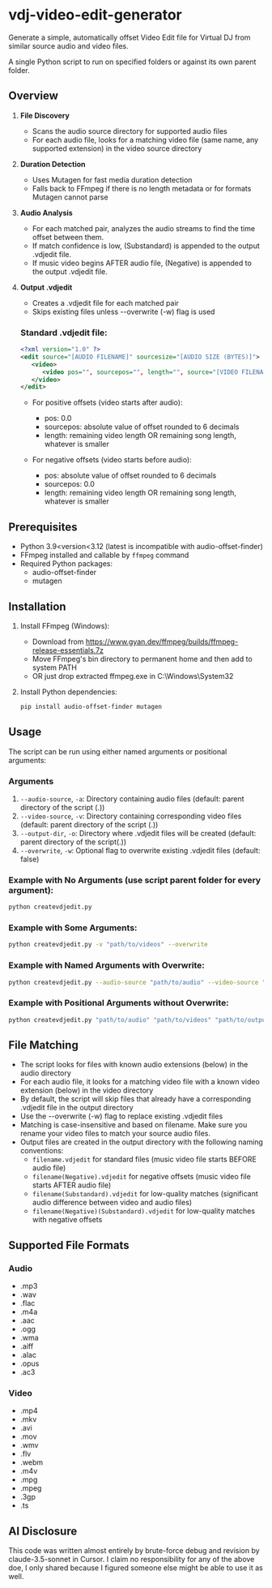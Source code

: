 # vdj-video-edit-generator
Generate a simple, automatically offset Video Edit file for Virtual DJ from similar source audio and video files.

A single Python script to run on specified folders or against its own parent folder.

## Overview

1. **File Discovery**
   - Scans the audio source directory for supported audio files
   - For each audio file, looks for a matching video file (same name, any supported extension) in the video source directory

2. **Duration Detection**
   - Uses Mutagen for fast media duration detection
   - Falls back to FFmpeg if there is no length metadata or for formats Mutagen cannot parse

3. **Audio Analysis**
   - For each matched pair, analyzes the audio streams to find the time offset between them.
   - If match confidence is low, (Substandard) is appended to the output .vdjedit file.
   - If music video begins AFTER audio file, (Negative) is appended to the output .vdjedit file.

4. **Output .vdjedit**
   - Creates a .vdjedit file for each matched pair
   - Skips existing files unless --overwrite (-w) flag is used
   
   ### Standard .vdjedit file:
   ```XML
   <?xml version="1.0" ?>
   <edit source="[AUDIO FILENAME]" sourcesize="[AUDIO SIZE (BYTES)]">
      <video>
         <video pos="", sourcepos="", length="", source="[VIDEO FILENAME]", sourcesize="[VIDEO SIZE (BYTES)]"/>
      </video>
   </edit>
   ```
   - For positive offsets (video starts after audio):
      - pos: 0.0
      - sourcepos: absolute value of offset rounded to 6 decimals
      - length: remaining video length OR remaining song length, whatever is smaller

   - For negative offsets (video starts before audio):
      - pos: absolute value of offset rounded to 6 decimals
      - sourcepos: 0.0
      - length: remaining video length OR remaining song length, whatever is smaller

## Prerequisites

- Python 3.9&lt;version&lt;3.12 (latest is incompatible with audio-offset-finder)
- FFmpeg installed and callable by `ffmpeg` command
- Required Python packages:
    - audio-offset-finder
    - mutagen

## Installation

1. Install FFmpeg (Windows):
   - Download from https://www.gyan.dev/ffmpeg/builds/ffmpeg-release-essentials.7z
   - Move FFmpeg's bin directory to permanent home and then add to system PATH
   - OR just drop extracted ffmpeg.exe in C:\Windows\System32

2. Install Python dependencies:
   ```bash
   pip install audio-offset-finder mutagen
   ```

## Usage

The script can be run using either named arguments or positional arguments:

### Arguments

1. `--audio-source`, `-a`: Directory containing audio files (default: parent directory of the script (.\))
2. `--video-source`, `-v`: Directory containing corresponding video files (default: parent directory of the script (.\))
3. `--output-dir`, `-o`: Directory where .vdjedit files will be created (default: parent directory of the script(.\))
4. `--overwrite`, `-w`: Optional flag to overwrite existing .vdjedit files (default: false)

### Example with No Arguments (use script parent folder for every argument):
```bash
python createvdjedit.py
```

### Example with Some Arguments:
```bash
python createvdjedit.py -v "path/to/videos" --overwrite
```

### Example with Named Arguments with Overwrite:
```bash
python createvdjedit.py --audio-source "path/to/audio" --video-source "path/to/videos" --output-dir "path/to/output" --overwrite
```

### Example with Positional Arguments without Overwrite:
```bash
python createvdjedit.py "path/to/audio" "path/to/videos" "path/to/output"
```

## File Matching

- The script looks for files with known audio extensions (below) in the audio directory
- For each audio file, it looks for a matching video file with a known video extension (below) in the video directory
- By default, the script will skip files that already have a corresponding .vdjedit file in the output directory
- Use the --overwrite (-w) flag to replace existing .vdjedit files
- Matching is case-insensitive and based on filename. Make sure you rename your video files to match your source audio files.
- Output files are created in the output directory with the following naming conventions:
  - `filename.vdjedit` for standard files (music video file starts BEFORE audio file)
  - `filename(Negative).vdjedit` for negative offsets (music video file starts AFTER audio file)
  - `filename(Substandard).vdjedit` for low-quality matches (significant audio difference between video and audio files)
  - `filename(Negative)(Substandard).vdjedit` for low-quality matches with negative offsets

## Supported File Formats

### Audio

- .mp3
- .wav
- .flac
- .m4a
- .aac
- .ogg
- .wma
- .aiff
- .alac
- .opus
- .ac3

### Video

- .mp4
- .mkv
- .avi
- .mov
- .wmv
- .flv
- .webm
- .m4v
- .mpg
- .mpeg
- .3gp
- .ts

## AI Disclosure

This code was written almost entirely by brute-force debug and revision by claude-3.5-sonnet in Cursor. I claim no responsibility for any of the above doe, I only shared because I figured someone else might be able to use it as well.
